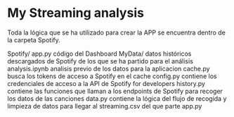 # My Streaming analysis

Toda la lógica que se ha utilizado para crear la APP se encuentra dentro de la carpeta Spotify.

Spotify/ 
app.py  código del Dashboard
MyData/ datos históricos descargados de Spotify de los que se ha partido para el análisis
analysis.ipynb analisis previo de los datos para la aplicacion
cache.py busca los tokens de acceso a Spotify en el cache
config.py contiene los credenciales de acceso a la API de Spotify for developers
history.py contiene las funciones que llaman a los endpoints de Spotify para recoger los datos de las canciones
data.py contiene la lógica del flujo de recogida y limpieza de datos para llegar al streaming.csv del que parte app.py
